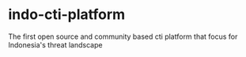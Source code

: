 # indo-cti-platform
The first open source and community based cti platform that focus for Indonesia's threat landscape
